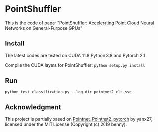 # PointShuffler
This is the code of paper "PointShuffler: Accelerating Point Cloud Neural Networks on General-Purpose GPUs"
 
## Install
The latest codes are tested on CUDA 11.8  Python 3.8 and Pytorch 2.1

Compile the CUDA layers for PointShuffler:
```python setup.py install```

## Run
```python test_classification.py --log_dir pointnet2_cls_ssg```

## Acknowledgment
This project is partially based on [Pointnet_Pointnet2_pytorch](https://github.com/yanx27/Pointnet_Pointnet2_pytorch) by yanx27, licensed under the MIT License (Copyright (c) 2019 benny).




